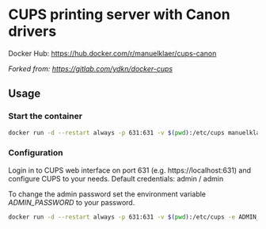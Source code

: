 # CUPS printing server with Canon drivers

Docker Hub: https://hub.docker.com/r/manuelklaer/cups-canon

_Forked from: https://gitlab.com/ydkn/docker-cups_

## Usage

### Start the container

```bash
docker run -d --restart always -p 631:631 -v $(pwd):/etc/cups manuelklaer/cups-canon:latest
```

### Configuration

Login in to CUPS web interface on port 631 (e.g. https://localhost:631) and configure CUPS to your needs.
Default credentials: admin / admin

To change the admin password set the environment variable _ADMIN_PASSWORD_ to your password.

```bash
docker run -d --restart always -p 631:631 -v $(pwd):/etc/cups -e ADMIN_PASSWORD=mySecretPassword manuelklaer/cups-canon:latest
```
